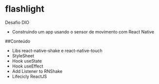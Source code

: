 # flashlight

Desafio DIO
  - Construindo um app usando o sensor de movimento com React Native


##Conteúdo

- Libs react-native-shake e react-native-touch
- StyleSheet
- Hook useState
- Hook useEffect
- Add Listener to RNShake
- Lifecicly ReactJS
